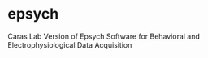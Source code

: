 # epsych
Caras Lab Version of Epsych Software for Behavioral and Electrophysiological Data Acquisition
